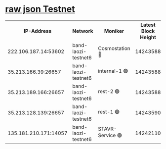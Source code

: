 
[raw json Testnet](https://rpc-check.bandt.stavr.tech/bandt/rpcbandt_result.json)
=

<table><tr><th>IP-Address</th><th>Network</th><th>Moniker</th><th>Latest Block Height</th><th>Earliest Block Height</th><th>Catching Up</th><th>Tx Index</th><th>Voting Power</th><th>Scan Time</th></tr><tr><td>222.106.187.14:53602</td><td>band-laozi-testnet6</td><td>Cosmostation 🔴</td><td>14243588</td><td>13177501</td><td>False</td><td>on</td><td>2203223</td><td>2023-12-26T16:12:09.070219416UTC</td></tr><tr><td>35.213.166.39:26657</td><td>band-laozi-testnet6</td><td>internal-1 🟢</td><td>14243588</td><td>14143588</td><td>False</td><td>on</td><td>0</td><td>2023-12-26T16:12:10.253737814UTC</td></tr><tr><td>35.213.189.166:26657</td><td>band-laozi-testnet6</td><td>rest-2 🟢</td><td>14243588</td><td>14143588</td><td>False</td><td>on</td><td>0</td><td>2023-12-26T16:12:11.511444940UTC</td></tr><tr><td>35.213.128.139:26657</td><td>band-laozi-testnet6</td><td>rest-1 🟢</td><td>14243590</td><td>14143590</td><td>False</td><td>on</td><td>0</td><td>2023-12-26T16:12:16.839747825UTC</td></tr><tr><td>135.181.210.171:14057</td><td>band-laozi-testnet6</td><td>STAVR-Service 🟢</td><td>14242110</td><td>14241001</td><td>False</td><td>on</td><td>0</td><td>2023-12-26T16:12:07.606994612UTC</td></tr></table>
